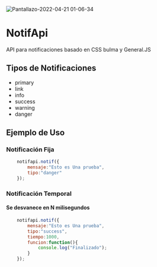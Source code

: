 ![Pantallazo-2022-04-21 01-06-34](https://user-images.githubusercontent.com/6676774/164376474-5aad1337-3722-435d-96b8-674eb4e061cc.png)

# NotifApi
API para notificaciones basado en CSS bulma y General.JS

## Tipos de Notificaciones

* primary
* link
* info
* success
* warning
* danger

## Ejemplo de Uso

### Notificación Fija
```javascript
	notifapi.notif({
		mensaje:"Esto es Una prueba",
		tipo:"danger"
	});
```

### Notificación Temporal 
#### Se desvanece en N milisegundos
```javascript
	notifapi.notif({
		mensaje:"Esto es Una prueba",
		tipo:"success",
		tiempo:1000,
		funcion:function(){
			console.log("Finalizado");
		}
	});
```
